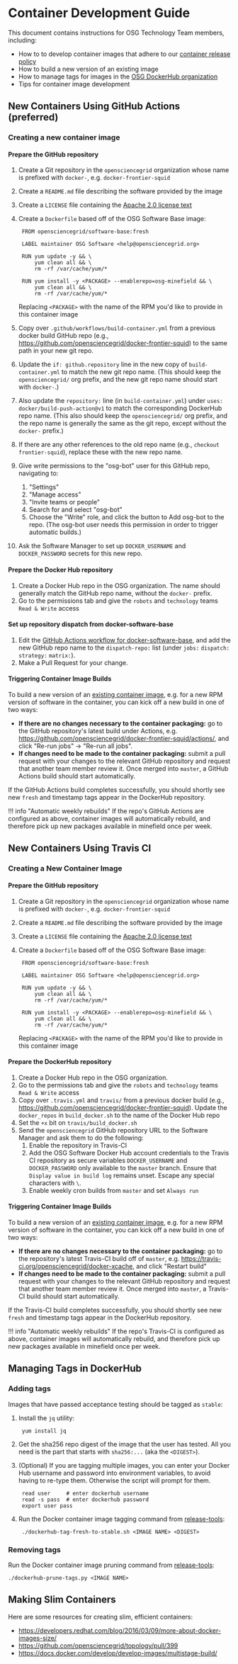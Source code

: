 Container Development Guide
===========================

This document contains instructions for OSG Technology Team members, including:

- How to to develop container images that adhere to our [container release policy](/policy/container-release)
- How to build a new version of an existing image
- How to manage tags for images in the [OSG DockerHub organization](https://hub.docker.com/r/opensciencegrid/)
- Tips for container image development


New Containers Using GitHub Actions (preferred)
-----------------------------------------------

### Creating a new container image ###

#### Prepare the GitHub repository ####

1. Create a Git repository in the `opensciencegrid` organization whose name is prefixed with `docker-`,
   e.g. `docker-frontier-squid`
1. Create a `README.md` file describing the software provided by the image
1. Create a `LICENSE` file containing the [Apache 2.0 license text](https://www.apache.org/licenses/LICENSE-2.0.txt)
1. Create a `Dockerfile` based off of the OSG Software Base image:

        FROM opensciencegrid/software-base:fresh

        LABEL maintainer OSG Software <help@opensciencegrid.org>

        RUN yum update -y && \
            yum clean all && \
            rm -rf /var/cache/yum/*

        RUN yum install -y <PACKAGE> --enablerepo=osg-minefield && \
            yum clean all && \
            rm -rf /var/cache/yum/*


    Replacing `<PACKAGE>` with the name of the RPM you'd like to provide in this container image

1. Copy over `.github/workflows/build-container.yml` from a previous docker build GitHub repo
   (e.g., <https://github.com/opensciencegrid/docker-frontier-squid>) to the same path in your new git repo.
1. Update the `if: github.repository` line in the new copy of `build-container.yml` to match the new git repo name.
   (This should keep the `opensciencegrid/` org prefix, and the new git repo name should start with `docker-`.)
1. Also update the `repository:` line (in `build-container.yml`) under `uses: docker/build-push-action@v1` to match the
   corresponding DockerHub repo name.
   (This also should keep the `opensciencegrid/` org prefix, and the repo name is generally the same as the git repo,
   except without the `docker-` prefix.)
1. If there are any other references to the old repo name (e.g., `checkout frontier-squid`),
   replace these with the new repo name.
1. Give write permissions to the "osg-bot" user for this GitHub repo, navigating to:
   1. "Settings"
   1. "Manage access"
   1. "Invite teams or people"
   1. Search for and select "osg-bot"
   1. Choose the "Write" role, and click the button to Add osg-bot to the repo.
   (The osg-bot user needs this permission in order to trigger automatic builds.)
1. Ask the Software Manager to set up `DOCKER_USERNAME` and `DOCKER_PASSWORD` secrets for this new repo.

#### Prepare the Docker Hub repository ####

1. Create a Docker Hub repo in the OSG organization.
   The name should generally match the GitHub repo name, without the `docker-` prefix.
1. Go to the permissions tab and give the `robots` and `technology` teams `Read & Write` access

#### Set up repository dispatch from docker-software-base ####

1. Edit the
   [GitHub Actions workflow for docker-software-base](https://github.com/opensciencegrid/docker-software-base/blob/master/.github/workflows/build-container.yml),
   and add the new GitHub repo name to the `dispatch-repo:` list (under `jobs:` `dispatch:` `strategy:` `matrix:`).
1. Make a Pull Request for your change.

#### Triggering Container Image Builds ####

To build a new version of an [existing container image](#creating-a-new-container-image-github-actions),
e.g. for a new RPM version of software in the container, you can kick off a new build in one of two ways:

- **If there are no changes necessary to the container packaging:** go to the GitHub repository's latest build under
  Actions, e.g. <https://github.com/opensciencegrid/docker-frontier-squid/actions/>, and click "Re-run jobs" ->
  "Re-run all jobs".
- **If changes need to be made to the container packaging:** submit a pull request with your changes to the relevant
  GitHub repository and request that another team member review it.
  Once merged into `master`, a GitHub Actions build should start automatically.

If the GitHub Actions build completes successfully, you should shortly see new `fresh` and timestamp tags appear in the
DockerHub repository.

!!! info "Automatic weekly rebuilds"
    If the repo's GitHub Actions are configured as above, container images will automatically rebuild,
    and therefore pick up new packages available in minefield once per week.

New Containers Using Travis CI
-----------------------------------

### Creating a New Container Image ###

#### Prepare the GitHub repository ####

1. Create a Git repository in the `opensciencegrid` organization whose name is prefixed with `docker-`,
   e.g. `docker-frontier-squid`
1. Create a `README.md` file describing the software provided by the image
1. Create a `LICENSE` file containing the [Apache 2.0 license text](https://www.apache.org/licenses/LICENSE-2.0.txt)
1. Create a `Dockerfile` based off of the OSG Software Base image:

        FROM opensciencegrid/software-base:fresh

        LABEL maintainer OSG Software <help@opensciencegrid.org>

        RUN yum update -y && \
            yum clean all && \
            rm -rf /var/cache/yum/*

        RUN yum install -y <PACKAGE> --enablerepo=osg-minefield && \
            yum clean all && \
            rm -rf /var/cache/yum/*


    Replacing `<PACKAGE>` with the name of the RPM you'd like to provide in this container image

#### Prepare the DockerHub repository ####

1. Create a Docker Hub repo in the OSG organization.
1. Go to the permissions tab and give the `robots` and `technology` teams `Read & Write` access
1. Copy over `.travis.yml` and `travis/` from a previous docker build (e.g., <https://github.com/opensciencegrid/docker-frontier-squid>).
   Update the `docker_repos` in `build_docker.sh` to the name of the Docker Hub repo
1. Set the `+x` bit on `travis/build_docker.sh`
1. Send the `opensciencegrid` GitHub repository URL to the Software Manager and ask them to do the following:
    1. Enable the repository in Travis-CI
    1. Add the OSG Software Docker Hub account credentials to the Travis CI repository as secure variables
       `DOCKER_USERNAME` and `DOCKER_PASSWORD` only available to the `master` branch.
       Ensure that `Display value in build log` remains unset.
       Escape any special characters with `\`.
    1. Enable weekly cron builds from `master` and set `Always run`

#### Triggering Container Image Builds ####

To build a new version of an [existing container image](#creating-a-new-container-image), e.g. for a new RPM version of
software in the container, you can kick off a new build in one of two ways:

- **If there are no changes necessary to the container packaging:** go to the repository's latest Travis-CI build off of
  `master`, e.g. <https://travis-ci.org/opensciencegrid/docker-xcache>, and click "Restart build"
- **If changes need to be made to the container packaging:** submit a pull request with your changes to the relevant
  GitHub repository and request that another team member review it.
  Once merged into `master`, a Travis-CI build should start automatically.

If the Travis-CI build completes successfully, you should shortly see new `fresh` and timestamp tags appear in the
DockerHub repository.

!!! info "Automatic weekly rebuilds"
    If the repo's Travis-CI is configured as above, container images will automatically rebuild, and therefore pick up
    new packages available in minefield once per week.

Managing Tags in DockerHub
--------------------------

### Adding tags ###

Images that have passed acceptance testing should be tagged as `stable`:

1. Install the `jq` utility:

        yum install jq

1. Get the sha256 repo digest of the image that the user has tested.
   All you need is the part that starts with `sha256:...` (aka the `<DIGEST>`).

1. (Optional) If you are tagging multiple images, you can enter your Docker Hub username and password into environment
   variables, to avoid having to re-type them.
   Otherwise the script will prompt for them.

        read user     # enter dockerhub username
        read -s pass  # enter dockerhub password
        export user pass

1. Run the Docker container image tagging command from [release-tools](https://github.com/opensciencegrid/release-tools/):

        ./dockerhub-tag-fresh-to-stable.sh <IMAGE NAME> <DIGEST>

### Removing tags ###

Run the Docker container image pruning command from [release-tools](https://github.com/opensciencegrid/release-tools/):

    ./dockerhub-prune-tags.py <IMAGE NAME>

Making Slim Containers
----------------------

Here are some resources for creating slim, efficient containers:

- <https://developers.redhat.com/blog/2016/03/09/more-about-docker-images-size/>
- <https://github.com/opensciencegrid/topology/pull/399>
- <https://docs.docker.com/develop/develop-images/multistage-build/>
